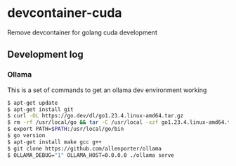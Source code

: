 # devcontainer-cuda

Remove devcontainer for golang cuda development

## Development log

### Ollama

This is a set of commands to get an ollama dev environment working

```bash
$ apt-get update
$ apt-get install git
$ curl -OL https://go.dev/dl/go1.23.4.linux-amd64.tar.gz
$ rm -rf /usr/local/go && tar -C /usr/local -xzf go1.23.4.linux-amd64.tar.gz
$ export PATH=$PATH:/usr/local/go/bin
$ go version
$ apt-get install make gcc g++
$ git clone https://github.com/allenporter/ollama
$ OLLAMA_DEBUG="1" OLLAMA_HOST=0.0.0.0 ./ollama serve
```
